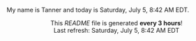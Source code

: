 My name is Tanner and today is Saturday, July 5, 8:42 AM EDT.

<p align="center">This <i>README</i> file is generated <b>every 3 hours</b>!</br>Last refresh: Saturday, July 5, 8:42 AM EDT<br /></p>

